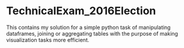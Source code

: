 # TechnicalExam_2016Election

This contains my solution for a simple python task of manipulating dataframes, joining or aggregating tables with the purpose of making visualization tasks more efficient. 
